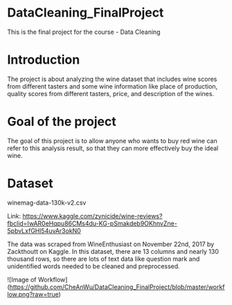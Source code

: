 # DataCleaning_FinalProject
This is the final project for the course - Data Cleaning

# Introduction
The project is about analyzing the wine dataset that includes wine scores from different tasters and some wine information like place of production, quality scores from different tasters, price, and description of the wines.

# Goal of the project
The goal of this project is to allow anyone who wants to buy red wine can refer to this analysis result, so that they can more effectively buy the ideal wine.

# Dataset

winemag-data-130k-v2.csv

Link: https://www.kaggle.com/zynicide/wine-reviews?fbclid=IwAR0eHqpu86CMs4du-KG-pSmakdeb9OKhnvZne-5pbvLxfGHl54uvAr3okN0

The data was scraped from WineEnthusiast on November 22nd, 2017 by Zackthoutt on Kaggle. In this dataset, there are 13 columns and nearly 130 thousand rows, so there are lots of text data like question mark and unidentified words needed to be cleaned and preprocessed.

![Image of Workflow] (https://github.com/CheAnWu/DataCleaning_FinalProject/blob/master/workflow.png?raw=true)


